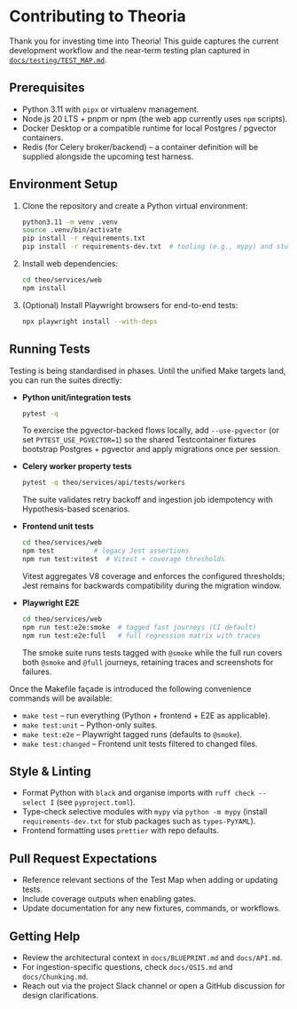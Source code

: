 # Contributing to Theoria

Thank you for investing time into Theoria! This guide captures the current development workflow and the near-term testing plan captured in [`docs/testing/TEST_MAP.md`](docs/testing/TEST_MAP.md).

## Prerequisites
- Python 3.11 with `pipx` or virtualenv management.
- Node.js 20 LTS + pnpm or npm (the web app currently uses `npm` scripts).
- Docker Desktop or a compatible runtime for local Postgres / pgvector containers.
- Redis (for Celery broker/backend) – a container definition will be supplied alongside the upcoming test harness.

## Environment Setup
1. Clone the repository and create a Python virtual environment:
   ```bash
   python3.11 -m venv .venv
   source .venv/bin/activate
   pip install -r requirements.txt
   pip install -r requirements-dev.txt  # tooling (e.g., mypy) and stub packages
   ```
2. Install web dependencies:
   ```bash
   cd theo/services/web
   npm install
   ```
3. (Optional) Install Playwright browsers for end-to-end tests:
   ```bash
   npx playwright install --with-deps
   ```

## Running Tests
Testing is being standardised in phases. Until the unified Make targets land, you can run the suites directly:

- **Python unit/integration tests**
  ```bash
  pytest -q
  ```
  To exercise the pgvector-backed flows locally, add `--use-pgvector` (or set `PYTEST_USE_PGVECTOR=1`) so the shared Testcontainer fixtures bootstrap Postgres + pgvector and apply migrations once per session.

- **Celery worker property tests**
  ```bash
  pytest -q theo/services/api/tests/workers
  ```
  The suite validates retry backoff and ingestion job idempotency with Hypothesis-based scenarios.

- **Frontend unit tests**
  ```bash
  cd theo/services/web
  npm test          # legacy Jest assertions
  npm run test:vitest  # Vitest + coverage thresholds
  ```
  Vitest aggregates V8 coverage and enforces the configured thresholds; Jest remains for backwards compatibility during the migration window.

- **Playwright E2E**
  ```bash
  cd theo/services/web
  npm run test:e2e:smoke  # tagged fast journeys (CI default)
  npm run test:e2e:full   # full regression matrix with traces
  ```
  The smoke suite runs tests tagged with `@smoke` while the full run covers both `@smoke` and `@full` journeys, retaining traces and screenshots for failures.

Once the Makefile façade is introduced the following convenience commands will be available:
- `make test` – run everything (Python + frontend + E2E as applicable).
- `make test:unit` – Python-only suites.
- `make test:e2e` – Playwright tagged runs (defaults to `@smoke`).
- `make test:changed` – Frontend unit tests filtered to changed files.

## Style & Linting
- Format Python with `black` and organise imports with `ruff check --select I` (see `pyproject.toml`).
- Type-check selective modules with `mypy` via `python -m mypy` (install `requirements-dev.txt` for stub packages such as `types-PyYAML`).
- Frontend formatting uses `prettier` with repo defaults.

## Pull Request Expectations
- Reference relevant sections of the Test Map when adding or updating tests.
- Include coverage outputs when enabling gates.
- Update documentation for any new fixtures, commands, or workflows.

## Getting Help
- Review the architectural context in `docs/BLUEPRINT.md` and `docs/API.md`.
- For ingestion-specific questions, check `docs/OSIS.md` and `docs/Chunking.md`.
- Reach out via the project Slack channel or open a GitHub discussion for design clarifications.
